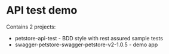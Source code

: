 # API test demo 

Contains 2 projects:  
- petstore-api-test - BDD style with rest assured sample tests  
- swagger-petstore-swagger-petstore-v2-1.0.5 - demo app  
